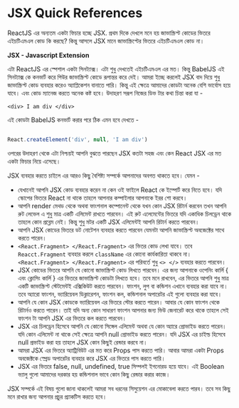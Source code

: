 # JSX Quick References

ReactJS এর অন্যতম একটা ফিচার হচ্ছে JSX. প্রথম দিকে দেখলে মনে হয় জাভাস্ক্রিপ্ট কোডের ভিতরে এইচটিএমএল কোড কি করছে? কিন্তু আসলে JSX মানে জাভাস্ক্রিপ্টের ভিতরে এইচটিএমএল কোড না।

**JSX - Javascript Extension**

এটা ReactJS এর স্পেশাল একটা সিনট্যাক্স। এটা শুধু দেখতেই এইচটিএমএল এর মত। কিন্তু BabelJS এই সিনট্যাক্স কে কনভার্ট করে পিউর জাভাস্ক্রিপ্ট কোডে রূপান্তর করে দেই। আমরা ইচ্ছে করলেই JSX বাদ দিয়ে শুধু জাভাস্ক্রিপ্ট কোড ব্যবহার করেও অ্যাপ্লিকেশন বানাতে পারি। কিন্তু এই ক্ষেত্রে আমাদের কোডটা অনেক বেশি ভার্বোস হয়ে যাবে। এবং কোড ম্যানেজ করতে অনেক কষ্ট হবে। উদাহরণ সরূপ নিজের ডিভ টার কথা চিন্তা করা যা -
```JSX
<div> I am div </div>
```

এই কোডটা BabelJS কনভার্ট করার পরে ঠিক এমন হবে দেখতে -
```Javascript

React.createElement('div', null, 'I am div')
```

ওপরের উদাহরণ থেকে এটা নিশ্চয়ই আপনি বুঝতে পারছেন JSX কতটা সহজ এবং কেন React JSX এর মত একটা ফিচার নিয়ে এসেছে।

JSX ব্যবহার করতে চাইলে এর আরও কিছু বৈশিষ্ট্য সম্পর্কে আপনাদের অবগত থাকতে হবে। যেমন -

- যেখানেই আপনি JSX কোড ব্যবহার করেন না কেন ওই ফাইলে React কে ইম্পোর্ট করে নিতে হবে। যদি স্কোপের ভিতরে React না থাকে তাহলে আপনার কম্পাইলার আপনাকে ইরর শো করবে।
- আপনি render মেথড থেকে অথবা ফাংশনাল কম্পোনেন্ট থেকে যখন কোন JSX রিটার্ন করবেন তখন আপনি রুট লেভেল এ শুধু মাত্র একটি এলিমেন্ট রাখতে পারবেন। এই রুট এলেমেন্টের ভিতরে যদি একাধিক চিলড্রেন থাকে তাহলে কোন প্রব্লেম নেই। কিন্তু শুধু মটর একটি JSX এলিমেন্টই আপনি রিটার্ন করতে পারবেন।
- আপনি JSX কোডের ভিতরে ডট নোটেশন ব্যবহার করতে পারবেন যেমনটা আপনি জাভাস্ক্রিপ্ট অবজেক্টের সাথে করতে পারেন।
- `<React.Fragment> </React.Fragment>` এর ভিতর কোড লেখা যাবে। তবে `Reacct.Fragment` ব্যবহার করলে `className` এর কোনো কার্যকারিতা থাকবে না। `<React.Fragment> </React.Fragment>` এর পরিবর্তে শুধু `<> </>` ব্যবহার করতে পারবেন।
- JSX কোডের ভিতরে আপনি যে কোনো জাভাস্ক্রিপ্ট কোড লিখতে পারবেন। এর জন্য আপনাকে ওপেনিং কার্লি { এবং ক্লোসিং কার্লি } এর ভিতরে জাভাস্ক্রিপ্ট কোডটা লিখতে হবে। তবে মনে রাখবেন, এর ভিতরে আপনি শুধু মাত্র একটি জাভাস্ক্রিপ্ট স্টেটমেন্টই এক্সিকিউট করতে পারবেন। ফাংশন, লুপ বা কন্ডিশন এখানে ব্যবহার করা যাবে না। তবে অ্যারো ফাংশন, ভ্যারিয়েবল ডিক্লারেশন, ফাংশন কল, কন্ডিশনাল অপারেটর এই গুলো ব্যবহার করা যাবে।
- আপনি যে কোন JSX কোডকে ভ্যারিয়েবল এর ভিতরে স্টোর করতে পারেন। আবার যে কোন ফাংশন থেকে রিটার্নও করতে পারেন। তাই যদি অন্য কোন সাধারণ ফাংশন আপনার জন্য ভিউ জেনারেট করে থাকে তাহলে সেই ফাংশন টা আপনি JSX এর ভিতরে কল করতে পারবেন।
- JSX এর চিলড্রেন হিসেবে আপনি যে কোনো সিঙ্গেল এলিমেন্ট অথবা যে কোন অ্যারে প্রোভাইড করতে পারেন। যদি কোন এলিমেন্ট না থাকে সেই ক্ষেত্রে আপনি null প্রোভাইড করতে পারেন। যদি JSX এর চাইল্ড হিসেবে null প্রভাইড করা হয় তাহলে JSX কোন কিছুই রেন্ডার করবে না।
- আমরা JSX এর ভিতরে অ্যাট্রিবিউট এর মত করে Props পাস করতে পারি। আবার আমরা একটা Props অবজেক্টকে স্প্রেড অপারেটর ব্যবহার করে JSX এর ভিতরে পাস করতে পারি।
- JSX এর ভিতরে false, null, undefined, true সিম্পলই ইগনোরড হয়ে যাবে। এই Boolean ভ্যালু গুলো আমাদের দরকার হয় কন্ডিশনাল ভাবে কোন কিছু রেন্ডার করার কাজে।

JSX সম্পর্কে এই বিষয় গুলো জানা থাকলেই আমরা সব ধরনের সিসুয়েশন এর মোকাবেলা করতে পারব। তবে সব কিছু মনে রাখার জন্য আপনার প্রচুর প্র্যাকটিস করতে হবে।
